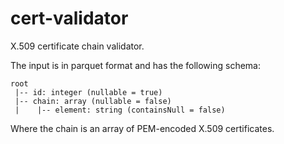 # cert-validator
X.509 certificate chain validator.

The input is in parquet format and has the following schema:
```
root
 |-- id: integer (nullable = true)
 |-- chain: array (nullable = false)
 |    |-- element: string (containsNull = false)
```
Where the chain is an array of PEM-encoded X.509 certificates.


